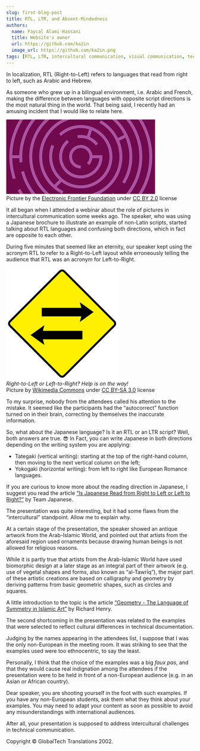 ```yaml
---
slug: first-blog-post
title: RTL, LTR, and Absent-Mindedness
authors:
  name: Faycal Alami-Hassani
  title: Website's owner
  url: https://github.com/ka2in
  image_url: https://github.com/ka2in.png
tags: [RTL, LTR, intercultural communication, visual communication, technical documentation]
---
```


In localization, RTL (Right-to-Left) refers to languages that read from right to left, such as Arabic and Hebrew.

As someone who grew up in a bilingual environment, i.e. Arabic and French, making the difference between languages with opposite script directions is the most natural thing in the world. That being said, I recently had an amusing incident that I would like to relate here.

![Labyrinth and directions](./directions.jpg)<br />
Picture by the [Electronic Frontier Foundation](https://www.eff.org/) under [CC BY 2.0](https://creativecommons.org/licenses/by/2.0/) license

It all began when I attended a webinar about the role of pictures in intercultural communication some weeks ago. The speaker, who was using a Japanese brochure to illustrate an example of non-Latin scripts, started talking about RTL languages and confusing both directions, which in fact are opposite to each other.

During five minutes that seemed like an eternity, our speaker kept using the acronym RTL to refer to a Right-to-Left layout while erroneously telling the audience that RTL was an acronym for Left-to-Right.

![RTL or LTR](./two-way.png)<br />
*Right-to-Left or Left-to-Right? Help is on the way!<br />*
Picture by [Wikimedia Commons](https://commons.wikimedia.org/wiki/Main_Page) under [CC BY-SA 3.0](https://creativecommons.org/licenses/by-sa/3.0/deed.en) license

To my surprise, nobody from the attendees called his attention to the mistake. It seemed like the participants had the &ldquo;autocorrect&rdquo; function turned on in their brain, correcting by themselves the inaccurate information.

So, what about the Japanese language? Is it an RTL or an LTR script? Well, both answers are true. 😎 In Fact, you can write Japanese in both directions depending on the writing system you are applying:

- Tategaki (vertical writing): starting at the top of the right-hand column, then moving to the next vertical column on the left;
- Yokogaki (horizontal writing): from left to right like European Romance languages.

If you are curious to know more about the reading direction in Japanese, I suggest you read the article [&ldquo;Is Japanese Read from Right to Left or Left to Right?&rdquo;](https://teamjapanese.com/japanese-read-right-left/) by Team Japanese.

The presentation was quite interesting, but it had some flaws from the &ldquo;intercultural&rdquo; standpoint. Allow me to explain why. 

At a certain stage of the presentation, the speaker showed an antique artwork from the Arab-Islamic World, and pointed out that artists from the aforesaid region used ornaments because drawing human beings is not allowed for religious reasons.

While it is partly true that artists from the Arab-Islamic World have used biomorphic design at a later stage as an integral part of their artwork (e.g. use of vegetal shapes and forms, also known as &ldquo;al-Tawrīq&rdquo;), the major part of these artistic creations are based on calligraphy and geometry by deriving patterns from basic geometric shapes, such as circles and squares. 

A little introduction to the topic is the article [&ldquo;Geometry - The Language of Symmetry in Islamic Art&rdquo;](https://artofislamicpattern.com/resources/educational-posters/) by Richard Henry.

The second shortcoming in the presentation was related to the examples that were selected to reflect cultural differences in technical documentation. 

Judging by the names appearing in the attendees list, I suppose that I was the only non-European in the meeting room. It was striking to see that the examples used were too ethnocentric, to say the least. 

Personally, I think that the choice of the examples was a big *faux pas*, and that they would cause real indignation among the attendees if the presentation were to be held in front of a non-European audience (e.g. in an Asian or African country). 

Dear speaker, you are shooting yourself in the foot with such examples. If you have any non-European students, ask them what they think about your examples. You may need to adapt your content as soon as possible to avoid any misunderstandings with international audiences. 

After all, your presentation is supposed to address intercultural challenges in technical communication.


Copyright © GlobalTech Translations 2002.
